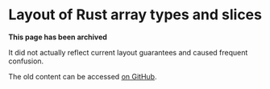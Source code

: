# Layout of Rust array types and slices

**This page has been archived**

It did not actually reflect current layout guarantees and caused frequent confusion.

The old content can be accessed [on GitHub](https://github.com/rust-lang/unsafe-code-guidelines/blob/c138499c1de03b908dfe719a41193c84f8146883/reference/src/layout/arrays-and-slices.md).
